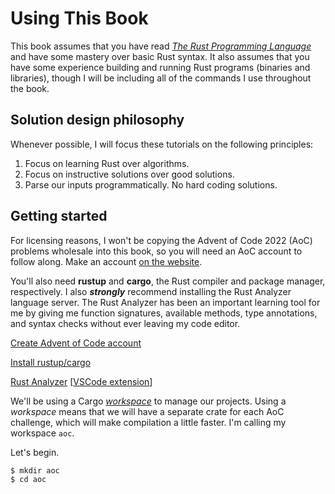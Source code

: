 # Using This Book

This book assumes that you have read _[The Rust Programming Language](https://doc.rust-lang.org/book/)_ and have some mastery over basic Rust syntax. It also assumes that you have some experience building and running Rust programs (binaries and libraries), though I will be including all of the commands I use throughout the book. 

## Solution design philosophy
Whenever possible, I will focus these tutorials on the following principles:
1) Focus on learning Rust over algorithms.
2) Focus on instructive solutions over good solutions.
3) Parse our inputs programmatically. No hard coding solutions.

## Getting started

For licensing reasons, I won't be copying the Advent of Code 2022 (AoC) problems wholesale into this book, so you will need an AoC account to follow along. Make an account [on the website](https://adventofcode.com/).

You'll also need __rustup__ and __cargo__, the Rust compiler and package manager, respectively. I also **_strongly_** recommend installing the Rust Analyzer language server. The Rust Analyzer has been an important learning tool for me by giving me function signatures, available methods, type annotations, and syntax checks without ever leaving my code editor.

[Create Advent of Code account](https://adventofcode.com/)

[Install rustup/cargo](https://doc.rust-lang.org/cargo/getting-started/installation.html)

[Rust Analyzer](https://rust-analyzer.github.io/) [[VSCode extension](https://marketplace.visualstudio.com/items?itemName=rust-lang.rust-analyzer)]

We'll be using a Cargo _[workspace](https://doc.rust-lang.org/cargo/reference/workspaces.html)_ to manage our projects. Using a _workspace_ means that we will have a separate crate for each AoC challenge, which will make compilation a little faster. I'm calling my workspace `aoc`. 

Let's begin.

```bash
$ mkdir aoc
$ cd aoc
```
